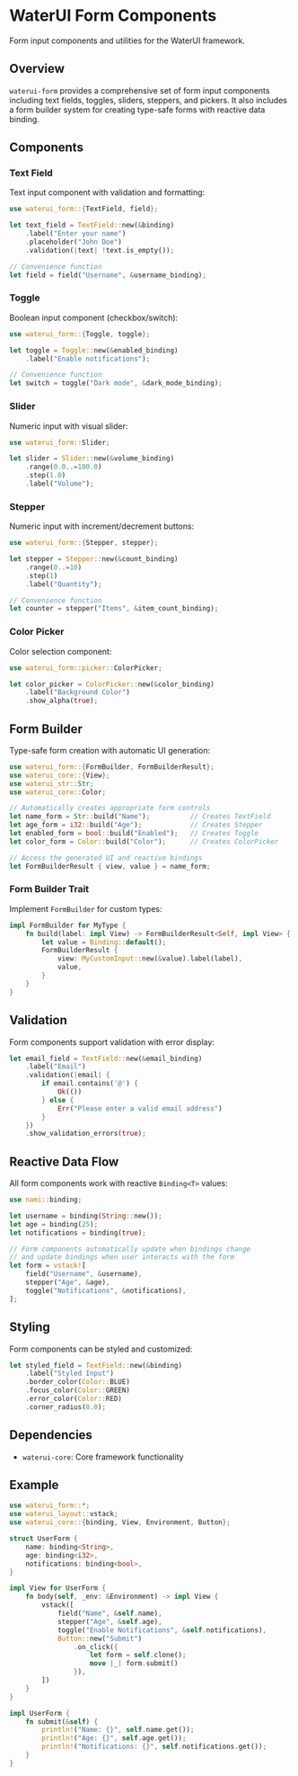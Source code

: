 # WaterUI Form Components

Form input components and utilities for the WaterUI framework.

## Overview

`waterui-form` provides a comprehensive set of form input components including text fields, toggles, sliders, steppers, and pickers. It also includes a form builder system for creating type-safe forms with reactive data binding.

## Components

### Text Field

Text input component with validation and formatting:

```rust
use waterui_form::{TextField, field};

let text_field = TextField::new(&binding)
    .label("Enter your name")
    .placeholder("John Doe")
    .validation(|text| !text.is_empty());

// Convenience function
let field = field("Username", &username_binding);
```

### Toggle

Boolean input component (checkbox/switch):

```rust
use waterui_form::{Toggle, toggle};

let toggle = Toggle::new(&enabled_binding)
    .label("Enable notifications");

// Convenience function
let switch = toggle("Dark mode", &dark_mode_binding);
```

### Slider

Numeric input with visual slider:

```rust
use waterui_form::Slider;

let slider = Slider::new(&volume_binding)
    .range(0.0..=100.0)
    .step(1.0)
    .label("Volume");
```

### Stepper

Numeric input with increment/decrement buttons:

```rust
use waterui_form::{Stepper, stepper};

let stepper = Stepper::new(&count_binding)
    .range(0..=10)
    .step(1)
    .label("Quantity");

// Convenience function
let counter = stepper("Items", &item_count_binding);
```

### Color Picker

Color selection component:

```rust
use waterui_form::picker::ColorPicker;

let color_picker = ColorPicker::new(&color_binding)
    .label("Background Color")
    .show_alpha(true);
```

## Form Builder

Type-safe form creation with automatic UI generation:

```rust
use waterui_form::{FormBuilder, FormBuilderResult};
use waterui_core::{View};
use waterui_str::Str;
use waterui_core::Color;

// Automatically creates appropriate form controls
let name_form = Str::build("Name");          // Creates TextField
let age_form = i32::build("Age");            // Creates Stepper
let enabled_form = bool::build("Enabled");   // Creates Toggle
let color_form = Color::build("Color");      // Creates ColorPicker

// Access the generated UI and reactive bindings
let FormBuilderResult { view, value } = name_form;
```

### Form Builder Trait

Implement `FormBuilder` for custom types:

```rust
impl FormBuilder for MyType {
    fn build(label: impl View) -> FormBuilderResult<Self, impl View> {
        let value = Binding::default();
        FormBuilderResult {
            view: MyCustomInput::new(&value).label(label),
            value,
        }
    }
}
```

## Validation

Form components support validation with error display:

```rust
let email_field = TextField::new(&email_binding)
    .label("Email")
    .validation(|email| {
        if email.contains('@') {
            Ok(())
        } else {
            Err("Please enter a valid email address")
        }
    })
    .show_validation_errors(true);
```

## Reactive Data Flow

All form components work with reactive `Binding<T>` values:

```rust
use nami::binding;

let username = binding(String::new());
let age = binding(25);
let notifications = binding(true);

// Form components automatically update when bindings change
// and update bindings when user interacts with the form
let form = vstack![
    field("Username", &username),
    stepper("Age", &age),
    toggle("Notifications", &notifications),
];
```

## Styling

Form components can be styled and customized:

```rust
let styled_field = TextField::new(&binding)
    .label("Styled Input")
    .border_color(Color::BLUE)
    .focus_color(Color::GREEN)
    .error_color(Color::RED)
    .corner_radius(8.0);
```

## Dependencies

- `waterui-core`: Core framework functionality

## Example

```rust
use waterui_form::*;
use waterui_layout::vstack;
use waterui_core::{binding, View, Environment, Button};

struct UserForm {
    name: binding<String>,
    age: binding<i32>,
    notifications: binding<bool>,
}

impl View for UserForm {
    fn body(self, _env: &Environment) -> impl View {
        vstack([
            field("Name", &self.name),
            stepper("Age", &self.age),
            toggle("Enable Notifications", &self.notifications),
            Button::new("Submit")
                .on_click({
                    let form = self.clone();
                    move |_| form.submit()
                }),
        ])
    }
}

impl UserForm {
    fn submit(&self) {
        println!("Name: {}", self.name.get());
        println!("Age: {}", self.age.get());
        println!("Notifications: {}", self.notifications.get());
    }
}
```
